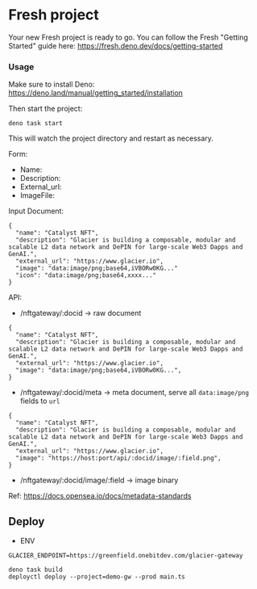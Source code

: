 # Fresh project

Your new Fresh project is ready to go. You can follow the Fresh "Getting
Started" guide here: https://fresh.deno.dev/docs/getting-started

### Usage

Make sure to install Deno: https://deno.land/manual/getting_started/installation

Then start the project:

```
deno task start
```

This will watch the project directory and restart as necessary.

Form:

- Name:
- Description:
- External_url:
- ImageFile:

Input Document:

```
{
  "name": "Catalyst NFT",
  "description": "Glacier is building a composable, modular and scalable L2 data network and DePIN for large-scale Web3 Dapps and GenAI.", 
  "external_url": "https://www.glacier.io", 
  "image": "data:image/png;base64,iVBORw0KG..."
  "icon": "data:image/png;base64,xxxx..."
}
```

API:

- /nftgateway/:docid -> raw document

```
{
  "name": "Catalyst NFT",
  "description": "Glacier is building a composable, modular and scalable L2 data network and DePIN for large-scale Web3 Dapps and GenAI.", 
  "external_url": "https://www.glacier.io", 
  "image": "data:image/png;base64,iVBORw0KG...", 
}
```

- /nftgateway/:docid/meta -> meta document, serve all `data:image/png` fields to `url`

```
{
  "name": "Catalyst NFT",
  "description": "Glacier is building a composable, modular and scalable L2 data network and DePIN for large-scale Web3 Dapps and GenAI.", 
  "external_url": "https://www.glacier.io", 
  "image": "https://host:port/api/:docid/image/:field.png", 
}
```

- /nftgateway/:docid/image/:field -> image binary


Ref: https://docs.opensea.io/docs/metadata-standards

## Deploy

- ENV
```
GLACIER_ENDPOINT=https://greenfield.onebitdev.com/glacier-gateway
```

```
deno task build
deployctl deploy --project=demo-gw --prod main.ts
```